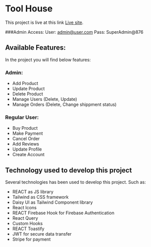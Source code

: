 # Tool House

This project is live at this link [Live site](https://tool-house-3896b.web.app/dashboard ).

###Admin Access:
User: admin@user.com
Pass: SuperAdmin@876

## Available Features:

In the project you will find below features:

### Admin:
* Add Product
* Update Product
* Delete Product
* Manage Users (Delete, Update)
* Manage Orders (Delete, Change shippment status)

### Regular User:
* Buy Product
* Make Payment
* Cancel Order
* Add Reviews
* Update Profile
* Create Account


## Technology used to develop this project

Several technologies has been used to develop this project. Such as:

* REACT as JS library
* Tailwind as CSS framework
* Daisy UI as Tailwind Component library
* React Icons
* REACT Firebase Hook for Firebase Authentication
* React Query
* Custom Hooks
* REACT Toastify
* JWT for secure data transfer
* Stripe for payment

